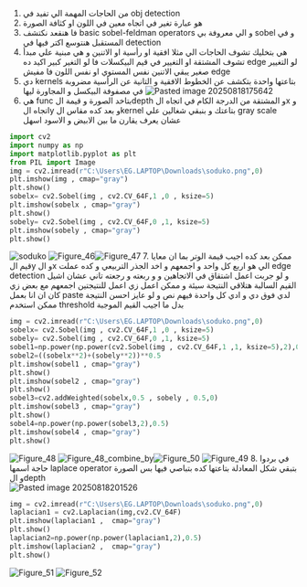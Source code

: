 1. من الحاجات المهمة الي تفيد في obj detection 
2. هو عبارة تغير في اتجاه معين في اللون او كثافة الصورة
3. فا هنقعد نكتشف basic sobel-feldman operators  و الي معروفة بي sobel و في المستقبل هنتوسع اكتر فيها في detection 
4. هي بتخليك تشوف الحاجات الي مثلا افقية او رأسية او الاتنين  و هي مبنية علي مبدأ تشوف المشتقة او التغيير في قيم البيكسلات فا لو التغير كبير اكيد ده edge  لو التغيير صغير يبقي الاتنين نفس المستوي او نفس اللون فا  مفيش edge 
5. دي kernels  بتاعتها واحدة بتكشف عن الخطوط الافقية و التانية عن الرأسية  مضروبة في مصفوفة البيكسل و المجاورة ليها
![Pasted image 20250818175642](open%20cv/3-Image%20Processing/images%20&%20videos/Pasted%20image%2020250818175642.png)
6. هي func بتاخد الصورة و قيمة الdepth  و المشتقة من الدرجة الكام في اتجاه الx و اتجاه الy و بعد كده مقاس الkernel بتاعتك و بنبقي شغالين علي gray scale  عشان يعرف يقارن ما بين الابيض و الاسود اسهل
```python
import cv2
import numpy as np
import matplotlib.pyplot as plt
from PIL import Image
img = cv2.imread(r"C:\Users\EG.LAPTOP\Downloads\soduko.png",0)
plt.imshow(img , cmap="gray")
plt.show()
sobelx= cv2.Sobel(img , cv2.CV_64F,1 ,0 , ksize=5)
plt.imshow(sobelx , cmap="gray")
plt.show()
sobely= cv2.Sobel(img , cv2.CV_64F,0 ,1, ksize=5)
plt.imshow(sobely , cmap="gray")
plt.show()
```
![soduko](open%20cv/3-Image%20Processing/images%20&%20videos/soduko.png)
![Figure_46](open%20cv/3-Image%20Processing/images%20&%20videos/Figure_46.png)![Figure_47](open%20cv/3-Image%20Processing/images%20&%20videos/Figure_47.png)
7. ممكن بعد كده اجيب قيمة الوتر بما ان معايا قيم الy و الx الي هو اربع كل واحد و اجمعهم و اخد الجذر التربيعي و  كده عملت edge detection  و لو جربت اعمل اشتقاق في الاتجاهين و و ربعته و رجعته تاني عشان اشيل القيم السالبة هتلاقي النتيجة سيئة  و ممكن اعمل زي اعمل للنتيجتين اجمعهم مع بعض زي كان ان انا بعمل paste لدي فوق دي و ادي كل واحدة فيهم نص و لو عايز احسن النتيجة ممكن استخدم threshold  بدل ما اجيب القيم الموجبة  
```python
img = cv2.imread(r"C:\Users\EG.LAPTOP\Downloads\soduko.png",0)
sobelx= cv2.Sobel(img , cv2.CV_64F,1 ,0 , ksize=5)
sobely= cv2.Sobel(img , cv2.CV_64F,0 ,1, ksize=5)
sobel1=np.power(np.power(cv2.Sobel(img , cv2.CV_64F,1 ,1, ksize=5),2),0.5)
sobel2=((sobelx**2)+(sobely**2))**0.5
plt.imshow(sobel1 , cmap="gray")
plt.show()
plt.imshow(sobel2 , cmap="gray")
plt.show()
sobel3=cv2.addWeighted(sobelx,0.5 , sobely , 0.5,0)
plt.imshow(sobel3 , cmap="gray")
plt.show()
sobel4=np.power(np.power(sobel3,2),0.5)
plt.imshow(sobel4 , cmap="gray")
plt.show()
```
![Figure_48](open%20cv/3-Image%20Processing/images%20&%20videos/Figure_48.png)
![Figure_48_combine_by](open%20cv/3-Image%20Processing/images%20&%20videos/Figure_48_combine_by.png)![Figure_50](open%20cv/3-Image%20Processing/images%20&%20videos/Figure_50.png)
![Figure_49](open%20cv/3-Image%20Processing/images%20&%20videos/Figure_49.png)
8. في بردوا حاجة اسمها laplace operator  بتبقي شكل المعادلة بتاعتها كده بتباصي فيها بس الصورة و الdepth  
![Pasted image 20250818201526](open%20cv/3-Image%20Processing/images%20&%20videos/Pasted%20image%2020250818201526.png)
```python
img = cv2.imread(r"C:\Users\EG.LAPTOP\Downloads\soduko.png",0)
laplacian1 = cv2.Laplacian(img,cv2.CV_64F)
plt.imshow(laplacian1 ,  cmap="gray")
plt.show()
laplacian2=np.power(np.power(laplacian1,2),0.5)
plt.imshow(laplacian2 ,  cmap="gray")
plt.show()
```
![Figure_51](open%20cv/3-Image%20Processing/images%20&%20videos/Figure_51.png)
![Figure_52](open%20cv/3-Image%20Processing/images%20&%20videos/Figure_52.png)